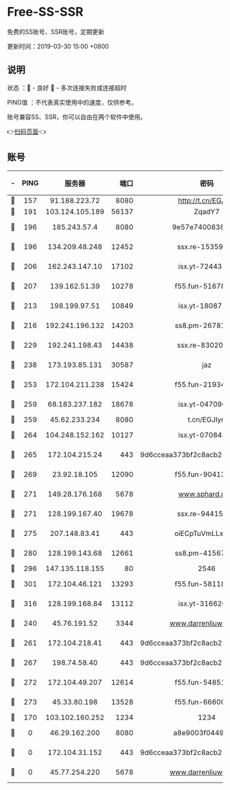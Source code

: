 # Free-SS-SSR

免费的SS账号、SSR账号，定期更新

更新时间：2019-03-30 15:00 +0800

## 说明

状态     ：🙂 - 良好 🙁 - 多次连接失败或连接超时

PING值   ：不代表真实使用中的速度，仅供参考。

账号兼容SS、SSR，你可以自由在两个软件中使用。

👉[扫码页面](https://liesauer.github.io/Free-SS-SSR/)👈

## 账号

|-|PING|服务器|端口|密码|加密方式|区域|
|:----:|:----:|:-----:|-----:|:----:|:----:|:----:|
|🙂|157|91.188.223.72|8080|http://t.cn/EGJIyrl|rc4-md5|RU|
|🙂|191|103.124.105.189|56137|ZqadY7|chacha20|US|
|🙂|196|185.243.57.4|8080|9e57e7400838a01e|chacha20-ietf|US|
|🙂|196|134.209.48.248|12452|ssx.re-15359519|aes-256-cfb|US|
|🙂|206|162.243.147.10|17102|isx.yt-72443104|aes-256-cfb|US|
|🙂|207|139.162.51.39|10278|f55.fun-51678330|aes-256-cfb|SG|
|🙂|213|198.199.97.51|10849|isx.yt-18087138|aes-256-cfb|US|
|🙂|216|192.241.196.132|14203|ss8.pm-26781562|aes-256-cfb|US|
|🙂|229|192.241.198.43|14438|ssx.re-83020606|aes-256-cfb|US|
|🙂|238|173.193.85.131|30587|jaz|aes-256-cfb|US|
|🙂|253|172.104.211.238|15424|f55.fun-21934878|aes-256-cfb|US|
|🙂|259|68.183.237.182|18678|isx.yt-04709646|aes-256-cfb|SG|
|🙂|259|45.62.233.234|8080|t.cn/EGJIyrl|rc4-md5|CA|
|🙂|264|104.248.152.162|10127|isx.yt-07084536|aes-256-cfb|SG|
|🙂|265|172.104.215.24|443|9d6cceaa373bf2c8acb22e60b6a58be6|aes-256-cfb|US|
|🙂|269|23.92.18.105|12090|f55.fun-90413595|aes-256-cfb|US|
|🙂|271|149.28.176.168|5678|www.sphard.com|aes-256-cfb|AU|
|🙂|271|128.199.167.40|19678|ssx.re-94415415|aes-256-cfb|SG|
|🙂|275|207.148.83.41|443|oiECpTuVmLLxk4Ts|aes-256-cfb|AU|
|🙂|280|128.199.143.68|12661|ss8.pm-41567124|aes-256-cfb|SG|
|🙂|296|147.135.118.155|80|2546|chacha20|US|
|🙂|301|172.104.46.121|13293|f55.fun-58118866|aes-256-cfb|SG|
|🙂|316|128.199.168.84|13112|isx.yt-31662072|aes-256-cfb|SG|
|🙂|240|45.76.191.52|3344|www.darrenliuwei.com|aes-256-cfb|JP|
|🙂|261|172.104.218.41|443|9d6cceaa373bf2c8acb22e60b6a58be6|aes-256-cfb|US|
|🙂|267|198.74.58.40|443|9d6cceaa373bf2c8acb22e60b6a58be6|aes-256-cfb|US|
|🙂|272|172.104.49.207|12614|f55.fun-54851192|aes-256-cfb|SG|
|🙂|273|45.33.80.198|13528|f55.fun-66600164|aes-256-cfb|US|
|🙁|170|103.102.160.252|1234|1234|rc4-md5|JP|
|🙁|0|46.29.162.200|8080|a8e9003f0449cea5|chacha20-ietf|RU|
|🙁|0|172.104.31.152|443|9d6cceaa373bf2c8acb22e60b6a58be6|aes-256-cfb|US|
|🙁|0|45.77.254.220|5678|www.darrenliuwei.com|aes-256-cfb|SG|
